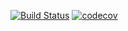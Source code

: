 [![Build Status](https://travis-ci.org/ChronTan/CalcOfWallpaper.svg?branch=master)](https://travis-ci.org/ChronTan/CalcOfWallpaper) 
[![codecov](https://codecov.io/gh/ChronTan/CalcOfWallpaper/branch/master/graph/badge.svg)](https://codecov.io/gh/ChronTan/CalcOfWallpaper)